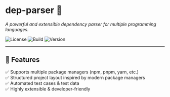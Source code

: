 # dep-parser 🚀  
*A powerful and extensible dependency parser for multiple programming languages.*

![License](https://img.shields.io/badge/license-MIT-blue.svg)
![Build](https://img.shields.io/github/actions/workflow/status/khulnasoft/dep-parser/test.yml)
![Version](https://img.shields.io/github/v/release/khulnasoft/dep-parser)

---

## 🌟 Features  
✅ Supports multiple package managers (npm, pnpm, yarn, etc.)  
✅ Structured project layout inspired by modern package managers  
✅ Automated test cases & test data  
✅ Highly extensible & developer-friendly  
